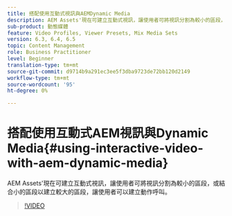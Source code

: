 ```yaml
---
title: 搭配使用互動式視訊與AEMDynamic Media
description: AEM Assets'現在可建立互動式視訊，讓使用者可將視訊分割為較小的區段，或結合小的區段以建立較大的區段，讓使用者可以建立動作呼叫。
sub-product: 動態媒體
feature: Video Profiles, Viewer Presets, Mix Media Sets
version: 6.3, 6.4, 6.5
topic: Content Management
role: Business Practitioner
level: Beginner
translation-type: tm+mt
source-git-commit: d9714b9a291ec3ee5f3dba9723de72bb120d2149
workflow-type: tm+mt
source-wordcount: '95'
ht-degree: 0%

---
```



# 搭配使用互動式AEM視訊與Dynamic Media{#using-interactive-video-with-aem-dynamic-media}

AEM Assets&#39;現在可建立互動式視訊，讓使用者可將視訊分割為較小的區段，或結合小的區段以建立較大的區段，讓使用者可以建立動作呼叫。

>[!VIDEO](https://video.tv.adobe.com/v/16516/?quality=9&learn=on)
